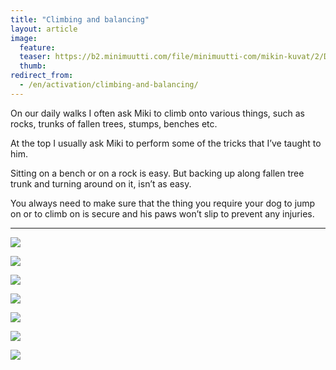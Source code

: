 ```yaml
---
title: "Climbing and balancing"
layout: article
image:
  feature:
  teaser: https://b2.minimuutti.com/file/minimuutti-com/mikin-kuvat/2/DSC29282-245px.jpg
  thumb:
redirect_from:
  - /en/activation/climbing-and-balancing/
---
```


On our daily walks I often ask Miki to climb onto various things, such as rocks, trunks of fallen trees, stumps, benches etc.

At the top I usually ask Miki to perform some of the tricks that I’ve taught to him.

Sitting on a bench or on a rock is easy. But backing up along fallen tree trunk and turning around on it, isn’t as easy.

You always need to make sure that the thing you require your dog to jump on or to climb on is secure and his paws won’t slip to prevent any injuries.

---

![](https://b2.minimuutti.com/file/minimuutti-com/mikin-kuvat/2/DSC29282-800px.jpg)

![](https://b2.minimuutti.com/file/minimuutti-com/aktivointi/kiipeaminen-ja-tasapainoilu/DSC29291_2-800px.jpg)

![](https://b2.minimuutti.com/file/minimuutti-com/mikin-kuvat/2/DSC07458-800px.jpg)

![](https://b2.minimuutti.com/file/minimuutti-com/aktivointi/kiipeaminen-ja-tasapainoilu/DSC02974_2-800px.jpg)

![](https://b2.minimuutti.com/file/minimuutti-com/mikin-kuvat/3/DSC13827-800px.jpg)

![](https://b2.minimuutti.com/file/minimuutti-com/aktivointi/kiipeaminen-ja-tasapainoilu/DSC25473_2-800px.jpg)

![](https://b2.minimuutti.com/file/minimuutti-com/aktivointi/kiipeaminen-ja-tasapainoilu/DSC23866_2-800px.jpg)
